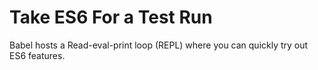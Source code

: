 <!--
name: es6-repl
version : "0.1"
title : "ECMAScript 6 REPL"
description: "Read–eval–print loop for ECMAScript 6"
freshnessDate : 2015-05-18
license : "MIT"
-->

<!-- @section -->

# Take ES6 For a Test Run

Babel hosts a Read-eval-print loop (REPL) where you can quickly try out ES6 features.

<!-- @link, "url" : "https://babeljs.io/repl/", "task" : "Try out the ES6 REPL." -->
